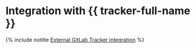 # Integration with {{ tracker-full-name }}


{% include notitle [External GitLab Tracker integration](../../_tutorials/dev/external-gitlab-tracker-integration.md) %}

